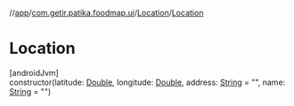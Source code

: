 //[app](../../../index.md)/[com.getir.patika.foodmap.ui](../index.md)/[Location](index.md)/[Location](-location.md)

# Location

[androidJvm]\
constructor(latitude: [Double](https://kotlinlang.org/api/latest/jvm/stdlib/kotlin/-double/index.html), longitude: [Double](https://kotlinlang.org/api/latest/jvm/stdlib/kotlin/-double/index.html), address: [String](https://kotlinlang.org/api/latest/jvm/stdlib/kotlin/-string/index.html) = &quot;&quot;, name: [String](https://kotlinlang.org/api/latest/jvm/stdlib/kotlin/-string/index.html) = &quot;&quot;)
